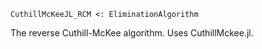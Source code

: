 ```
CuthillMcKeeJL_RCM <: EliminationAlgorithm
```

The reverse Cuthill-McKee algorithm. Uses CuthillMckee.jl.
